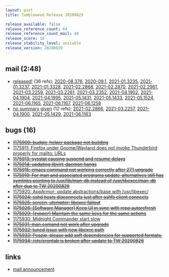 ```yaml
---
layout: post
title: Tumbleweed Release 20200829

release_available: false
release_reference_count: 64
release_reference_count_mail: 48
release_score: 18
release_stability_level: unstable
release_version: 20200829
---
```


## mail (2:48)

- [released!](https://lists.opensuse.org/opensuse-factory/2020-08/msg00375.html) (36 refs); [2020-08.376](https://lists.opensuse.org/opensuse-factory/2020-08/msg00376.html), [2020-09.1](https://lists.opensuse.org/opensuse-factory/2020-09/msg00001.html), [2021-01.3235](https://lists.opensuse.org/archives/list/factory@lists.opensuse.org/thread/G2SCVAZAQFI3PVS2VCSBTCFPELHZSMFC), [2021-01.3237](https://lists.opensuse.org/archives/list/factory@lists.opensuse.org/thread/HZMACDP7LKMXLASBT5DMHDXUD2VWH5IY), [2021-01.3328](https://lists.opensuse.org/archives/list/factory@lists.opensuse.org/thread/FIWTLBUTJZ5GUHWLDG3JSYRI6JNZXD3G), [2021-02.2868](https://lists.opensuse.org/archives/list/factory@lists.opensuse.org/thread/G2SCVAZAQFI3PVS2VCSBTCFPELHZSMFC), [2021-02.2870](https://lists.opensuse.org/archives/list/factory@lists.opensuse.org/thread/HZMACDP7LKMXLASBT5DMHDXUD2VWH5IY), [2021-02.2961](https://lists.opensuse.org/archives/list/factory@lists.opensuse.org/thread/FIWTLBUTJZ5GUHWLDG3JSYRI6JNZXD3G), [2021-03.2259](https://lists.opensuse.org/archives/list/factory@lists.opensuse.org/thread/G2SCVAZAQFI3PVS2VCSBTCFPELHZSMFC), [2021-03.2261](https://lists.opensuse.org/archives/list/factory@lists.opensuse.org/thread/HZMACDP7LKMXLASBT5DMHDXUD2VWH5IY), [2021-03.2352](https://lists.opensuse.org/archives/list/factory@lists.opensuse.org/thread/FIWTLBUTJZ5GUHWLDG3JSYRI6JNZXD3G), [2021-04.1902](https://lists.opensuse.org/archives/list/factory@lists.opensuse.org/thread/G2SCVAZAQFI3PVS2VCSBTCFPELHZSMFC), [2021-04.1904](https://lists.opensuse.org/archives/list/factory@lists.opensuse.org/thread/HZMACDP7LKMXLASBT5DMHDXUD2VWH5IY), [2021-04.1995](https://lists.opensuse.org/archives/list/factory@lists.opensuse.org/thread/FIWTLBUTJZ5GUHWLDG3JSYRI6JNZXD3G), [2021-05.1431](https://lists.opensuse.org/archives/list/factory@lists.opensuse.org/thread/G2SCVAZAQFI3PVS2VCSBTCFPELHZSMFC), [2021-05.1433](https://lists.opensuse.org/archives/list/factory@lists.opensuse.org/thread/HZMACDP7LKMXLASBT5DMHDXUD2VWH5IY), [2021-05.1524](https://lists.opensuse.org/archives/list/factory@lists.opensuse.org/thread/FIWTLBUTJZ5GUHWLDG3JSYRI6JNZXD3G), [2021-06.1165](https://lists.opensuse.org/archives/list/factory@lists.opensuse.org/thread/G2SCVAZAQFI3PVS2VCSBTCFPELHZSMFC), [2021-06.1167](https://lists.opensuse.org/archives/list/factory@lists.opensuse.org/thread/HZMACDP7LKMXLASBT5DMHDXUD2VWH5IY), [2021-06.1258](https://lists.opensuse.org/archives/list/factory@lists.opensuse.org/thread/FIWTLBUTJZ5GUHWLDG3JSYRI6JNZXD3G)
- [no summary given](https://lists.opensuse.org/archives/list/factory@lists.opensuse.org/thread/ZK5EHQJVO6KNVUFTTQYQ7XLHF5CESM2W) (12 refs); [2021-02.2866](https://lists.opensuse.org/archives/list/factory@lists.opensuse.org/thread/ZK5EHQJVO6KNVUFTTQYQ7XLHF5CESM2W), [2021-03.2257](https://lists.opensuse.org/archives/list/factory@lists.opensuse.org/thread/ZK5EHQJVO6KNVUFTTQYQ7XLHF5CESM2W), [2021-04.1900](https://lists.opensuse.org/archives/list/factory@lists.opensuse.org/thread/ZK5EHQJVO6KNVUFTTQYQ7XLHF5CESM2W), [2021-05.1429](https://lists.opensuse.org/archives/list/factory@lists.opensuse.org/thread/ZK5EHQJVO6KNVUFTTQYQ7XLHF5CESM2W), [2021-06.1163](https://lists.opensuse.org/archives/list/factory@lists.opensuse.org/thread/ZK5EHQJVO6KNVUFTTQYQ7XLHF5CESM2W)

## bugs (16)

<!--more-->

- ~~[1175909: budgie-helper package not building](https://bugzilla.opensuse.org/show_bug.cgi?id=1175909)~~
- [1175911: Firefox under Gnome/Wayland does not invoke Thunderbird properly for mailto: URLs](https://bugzilla.opensuse.org/show_bug.cgi?id=1175911)
- ~~[1175913: sysstat causing suspend and resume delays](https://bugzilla.opensuse.org/show_bug.cgi?id=1175913)~~
- ~~[1175914: updating libvirt-daemon hangs](https://bugzilla.opensuse.org/show_bug.cgi?id=1175914)~~
- ~~[1175915: emacs command not working correctly after 27.1 upgrade](https://bugzilla.opensuse.org/show_bug.cgi?id=1175915)~~
- ~~[1175919: For man and associated programs update-alternatives still has symlinks pointing to /usr/lib/man-db instead of /usr/libexec/man-db after dup to TW 20200826](https://bugzilla.opensuse.org/show_bug.cgi?id=1175919)~~
- [1175920: AppArmor: update abstractions/base with /usr/libexec/](https://bugzilla.opensuse.org/show_bug.cgi?id=1175920)
- ~~[1175924: sshd hosts disconnects just after sshfs client connects](https://bugzilla.opensuse.org/show_bug.cgi?id=1175924)~~
- ~~[1175925: screen, utempter: libexec fallout](https://bugzilla.opensuse.org/show_bug.cgi?id=1175925)~~
- ~~[1175926: \[Software Manager\] Keep UI in sync with repo autorefresh](https://bugzilla.opensuse.org/show_bug.cgi?id=1175926)~~
- ~~[1175929: \[zypper\] Maintain the same keys for the same actions](https://bugzilla.opensuse.org/show_bug.cgi?id=1175929)~~
- [1175930: Midnight Commander start slow](https://bugzilla.opensuse.org/show_bug.cgi?id=1175930)
- ~~[1175931: man comand not work after upgrade](https://bugzilla.opensuse.org/show_bug.cgi?id=1175931)~~
- ~~[1175932: tuned issue with new libexec path](https://bugzilla.opensuse.org/show_bug.cgi?id=1175932)~~
- ~~[1175933: Peazip, please add soft dependencies for supported formats.](https://bugzilla.opensuse.org/show_bug.cgi?id=1175933)~~
- ~~[1175934: /etc/crontab is broken after update to TW 20200826](https://bugzilla.opensuse.org/show_bug.cgi?id=1175934)~~



## links

- [mail announcement](https://lists.opensuse.org/archives/list/factory@lists.opensuse.org/thread/ZK5EHQJVO6KNVUFTTQYQ7XLHF5CESM2W)
